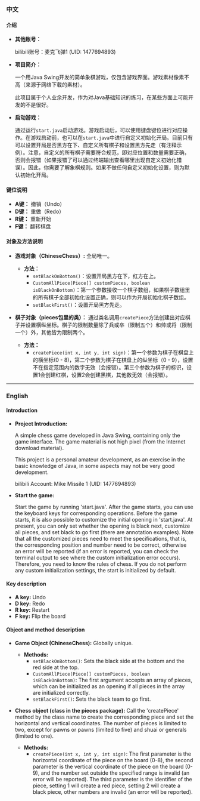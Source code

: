 ### 中文

#### 介绍

- **其他账号：**

  bilibili账号：麦克飞弹1 (UID: 1477694893)

- **项目简介：**

  一个用Java Swing开发的简单象棋游戏，仅包含游戏界面。游戏素材像素不高（来源于网络下载的素材）。

  此项目属于个人业余开发，作为对Java基础知识的练习，在某些方面上可能开发的不是很好。

  

- **启动游戏：**

  通过运行`start.java`启动游戏。游戏启动后，可以使用键盘键位进行对应操作。在游戏启动前，也可以在`start.java`中进行自定义初始化开局。目前只有可以设置开局是否黑方在下、自定义所有棋子和设置黑方先走（有注释示例）。注意，自定义的所有棋子需要符合规范，即对应位置和数量需要正确，否则会报错（如果报错了可以通过终端输出查看哪里出现自定义初始化错误）。因此，你需要了解象棋规则。如果不做任何自定义初始化设置，则为默认初始化开局。

#### 键位说明

- **A键：** 撤销（Undo）
- **D键：** 重做（Redo）
- **R键：** 重新开始
- **F键：** 翻转棋盘

#### 对象及方法说明

- **游戏对象（ChineseChess）:**
  全局唯一。

  - **方法：**
    - `setBlackOnBottom()`：设置开局黑方在下，红方在上。
    - `CustomAllPiece(Piece[] customPieces, boolean isBlackOnBottom)`：第一个参数接收一个棋子数组，如果棋子数组里的所有棋子全部初始化设置正确，则可以作为开局初始化棋子数组。
    - `setBlackFirst()`：设置开局黑方先走。

- **棋子对象（pieces包里的类）：**
  通过类名调用`createPiece`方法创建出对应棋子并设置横纵坐标。棋子的限制数量除了兵或卒（限制五个）和帅或将（限制一个）外，其他皆为限制两个。

  - **方法：**
    - `createPiece(int x, int y, int sign)`：第一个参数为棋子在棋盘上的横坐标(0 - 8)，第二个参数为棋子在棋盘上的纵坐标（0 - 9），设置不在指定范围内的数字无效（会报错）。第三个参数为棋子的标识，设置1会创建红棋，设置2会创建黑棋，其他数无效（会报错）。

---

### English

#### Introduction

- **Project Introduction:**

  A simple chess game developed in Java Swing, containing only the game interface. The game material is not high pixel (from the Internet download material).

  This project is a personal amateur development, as an exercise in the basic knowledge of Java, in some aspects may not be very good development.

  bilibili Account: Mike Missile 1 (UID: 1477694893)

- **Start the game:**

  Start the game by running 'start.java'. After the game starts, you can use the keyboard keys for corresponding operations. Before the game starts, it is also possible to customize the initial opening in 'start.java'. At present, you can only set whether the opening is black next, customize all pieces, and set black to go first (there are annotation examples). Note that all the customized pieces need to meet the specifications, that is, the corresponding position and number need to be correct, otherwise an error will be reported (if an error is reported, you can check the terminal output to see where the custom initialization error occurs). Therefore, you need to know the rules of chess. If you do not perform any custom initialization settings, the start is initialized by default.

#### Key description

- **A key:** Undo
- **D key:** Redo
- **R key:** Restart
- **F key:** Flip the board

#### Object and method description

- **Game Object (ChineseChess):**
  Globally unique.

  - **Methods:**
    - `setBlackOnBottom()`: Sets the black side at the bottom and the red side at the top.
    - `CustomAllPiece(Piece[] customPieces, boolean isBlackOnBottom)`: The first argument accepts an array of pieces, which can be initialized as an opening if all pieces in the array are initialized correctly.
    - `setBlackFirst()`: Sets the black team to go first.

- **Chess object (class in the pieces package):**
  Call the 'createPiece' method by the class name to create the corresponding piece and set the horizontal and vertical coordinates. The number of pieces is limited to two, except for pawns or pawns (limited to five) and shuai or generals (limited to one).

  - **Methods:**
    - `createPiece(int x, int y, int sign)`: The first parameter is the horizontal coordinate of the piece on the board (0-8), the second parameter is the vertical coordinate of the piece on the board (0-9), and the number set outside the specified range is invalid (an error will be reported). The third parameter is the identifier of the piece, setting 1 will create a red piece, setting 2 will create a black piece, other numbers are invalid (an error will be reported).
